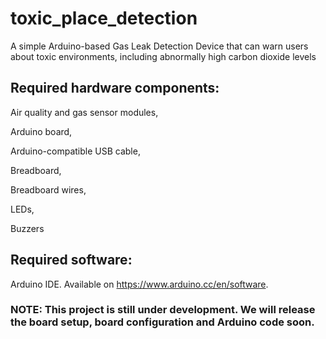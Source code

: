 # toxic_place_detection
A simple Arduino-based Gas Leak Detection Device that can warn users about toxic environments, including abnormally high carbon dioxide levels

## Required hardware components:
Air quality and gas sensor modules, 

Arduino board, 

Arduino-compatible USB cable, 

Breadboard, 

Breadboard wires, 

LEDs, 

Buzzers

## Required software:
Arduino IDE. Available on https://www.arduino.cc/en/software.

### NOTE: This project is still under development. We will release the board setup, board configuration and Arduino code soon.
